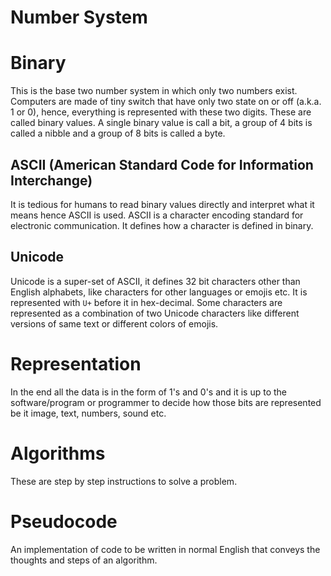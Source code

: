 # Number System
# Binary
This is the base two number system in which only two numbers exist. Computers are made of tiny switch that have only two state on or off (a.k.a. 1 or 0), hence, everything is represented with these two digits.
These are called binary values. A single binary value is call a bit, a group of 4 bits is called a nibble and a group of 8 bits is called a byte.
## ASCII (American Standard Code for Information Interchange)
It is tedious for humans to read binary values directly and interpret what it means hence ASCII is used. ASCII is a character encoding standard for electronic communication. It defines how a character is defined in binary.
## Unicode
Unicode is a super-set of ASCII, it defines 32 bit characters other than English alphabets, like characters for other languages or emojis etc. It is represented with `U+` before it in hex-decimal. Some characters are represented as a combination of two Unicode characters like different versions of same text or different colors of emojis.
# Representation
In the end all the data is in the form of 1's and 0's and it is up to the software/program or programmer to decide how those bits are represented be it image, text, numbers, sound etc.
# Algorithms
These are step by step instructions to solve a problem.
# Pseudocode
An implementation of code to be written in normal English that conveys the thoughts and steps of an algorithm.